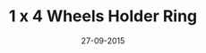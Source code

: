 ---
title: "1 x 4 Wheels Holder Ring"
date: 27-09-2015

image: image.png
cad: model.ldr

source_url: "https://www.flickr.com/photos/eilonwy77/8206929651"
source_title: "Wheel Holders..."
source_name: "Katie Walker"
source_date: 22-11-2012

taxonomy:
  part: ["2926"]
  partcount: 80

  width: [80, plate]
  depth: [80, plate]
  height: [1, stud]

  function: [shape_2D]
  shape_2D_segments: 80
  shape_2D_segsize: 1
---